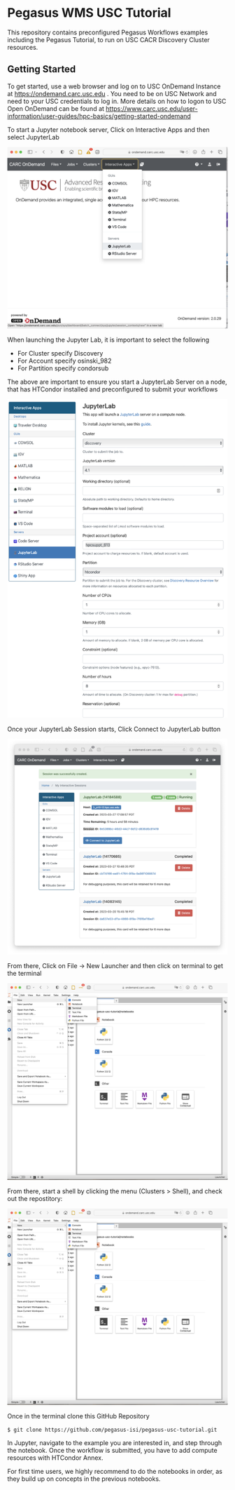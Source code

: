 # Pegasus WMS USC Tutorial

This repository contains preconfigured Pegasus Workflows examples including the Pegasus Tutorial, to run on USC CACR Discovery Cluster resources. 

## Getting Started
To get started, use a web browser and log on to USC OnDemand Instance at https://ondemand.carc.usc.edu . You need to be on USC Network and need to your USC credentials to log in. More details on how to logon to USC Open OnDemand can be found at https://www.carc.usc.edu/user-information/user-guides/hpc-basics/getting-started-ondemand

To start a Jupyter notebook server, Click on Interactive Apps and then select JupyterLab

![Start JupyterLab](./images/jupyterlab-start.png)

When launching the Jupyter Lab, it is important to select the following
* For Cluster specify Discovery
* For Account specify osinski_982
* For Partition specify condorsub

The above are important to ensure you start a JupyterLab Server on a node, that has HTCondor installed and preconfigured to submit your workflows

![Launch JupyterLab](./images/jupyterlab-launch.png)

Once your JupyterLab Session starts, Click Connect to JupyterLab button

![Connect to Running JupyterLab](./images/jupyterlab-running.png)

From there, Click on File -> New Launcher and then click on terminal to get the terminal

![Shell Access In Jupyter](./images/terminal-start.png)


From there, start a shell by clicking the menu (Clusters > Shell), and check out the repostitory:

![Shell Access In Jupyter](./images/terminal-start.png)

Once in the terminal clone this GitHub Repository

```
$ git clone https://github.com/pegasus-isi/pegasus-usc-tutorial.git
```

In Jupyter, navigate to the example you are interested in, and step through the notebook. Once the workflow is submitted, you have to add compute resources with HTCondor Annex.

For first time users, we highly recommend to do the notebooks in order, as they build up on concepts in the previous notebooks.

